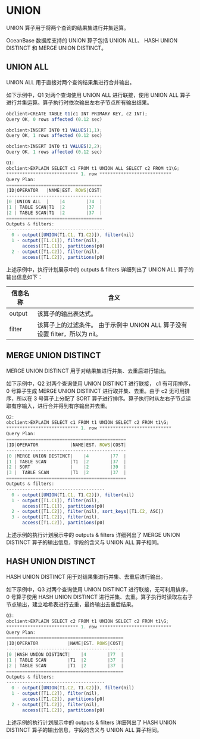 UNION 
==========================

UNION 算子用于将两个查询的结果集进行并集运算。

OceanBase 数据库支持的 UNION 算子包括 UNION ALL、 HASH UNION DISTINCT 和 MERGE UNION DISTINCT。

UNION ALL 
------------------------------

UNION ALL 用于直接对两个查询结果集进行合并输出。

如下示例中，Q1 对两个查询使用 UNION ALL 进行联接，使用 UNION ALL 算子进行并集运算。算子执行时依次输出左右子节点所有输出结果。

```javascript
obclient>CREATE TABLE t1(c1 INT PRIMARY KEY, c2 INT);
Query OK, 0 rows affected (0.12 sec)

obclient>INSERT INTO t1 VALUES(1,1);
Query OK, 1 rows affected (0.12 sec)

obclient>INSERT INTO t1 VALUES(2,2);
Query OK, 1 rows affected (0.12 sec)

Q1: 
obclient>EXPLAIN SELECT c1 FROM t1 UNION ALL SELECT c2 FROM t1\G;
*************************** 1. row ***************************
Query Plan:
====================================
|ID|OPERATOR   |NAME|EST. ROWS|COST|
------------------------------------
|0 |UNION ALL  |    |4        |74  |
|1 | TABLE SCAN|T1  |2        |37  |
|2 | TABLE SCAN|T1  |2        |37  |
====================================
Outputs & filters: 
-------------------------------------
  0 - output([UNION(T1.C1, T1.C2)]), filter(nil)
  1 - output([T1.C1]), filter(nil), 
      access([T1.C1]), partitions(p0)
  2 - output([T1.C2]), filter(nil), 
      access([T1.C2]), partitions(p0)
```



上述示例中，执行计划展示中的 outputs \& filters 详细列出了 UNION ALL 算子的输出信息如下：


| **信息名称** |                              **含义**                               |
|----------|-------------------------------------------------------------------|
| output   | 该算子的输出表达式。                                                        |
| filter   | 该算子上的过滤条件。 由于示例中 UNION ALL 算子没有设置 filter，所以为 nil。 |



MERGE UNION DISTINCT 
-----------------------------------------

MERGE UNION DISTINCT 用于对结果集进行并集、去重后进行输出。

如下示例中，Q2 对两个查询使用 UNION DISTINCT 进行联接， c1 有可用排序，0 号算子生成 MERGE UNION DISTINCT 进行取并集、去重。由于 c2 无可用排序，所以在 3 号算子上分配了 SORT 算子进行排序。算子执行时从左右子节点读取有序输入，进行合并得到有序输出并去重。

```javascript
Q2: 
obclient>EXPLAIN SELECT c1 FROM t1 UNION SELECT c2 FROM t1\G;
*************************** 1. row ***************************
Query Plan:
=============================================
|ID|OPERATOR            |NAME|EST. ROWS|COST|
---------------------------------------------
|0 |MERGE UNION DISTINCT|    |4        |77  |
|1 | TABLE SCAN         |T1  |2        |37  |
|2 | SORT               |    |2        |39  |
|3 |  TABLE SCAN        |T1  |2        |37  |
=============================================
Outputs & filters: 
-------------------------------------
  0 - output([UNION(T1.C1, T1.C2)]), filter(nil)
  1 - output([T1.C1]), filter(nil), 
      access([T1.C1]), partitions(p0)
  2 - output([T1.C2]), filter(nil), sort_keys([T1.C2, ASC])
  3 - output([T1.C2]), filter(nil), 
      access([T1.C2]), partitions(p0)
```



上述示例的执行计划展示中的 outputs \& filters 详细列出了 MERGE UNION DISTINCT 算子的输出信息，字段的含义与 UNION ALL 算子相同。

HASH UNION DISTINCT 
----------------------------------------

HASH UNION DISTINCT 用于对结果集进行并集、去重后进行输出。

如下示例中，Q3 对两个查询使用 UNION DISTINCT 进行联接，无可利用排序，0 号算子使用 HASH UNION DISTINCT 进行并集、去重。算子执行时读取左右子节点输出，建立哈希表进行去重，最终输出去重后结果。

```javascript
Q3: 
obclient>EXPLAIN SELECT c2 FROM t1 UNION SELECT c2 FROM t1\G;
*************************** 1. row ***************************
Query Plan:
============================================
|ID|OPERATOR           |NAME|EST. ROWS|COST|
--------------------------------------------
|0 |HASH UNION DISTINCT|    |4        |77  |
|1 | TABLE SCAN        |T1  |2        |37  |
|2 | TABLE SCAN        |T1  |2        |37  |
============================================
Outputs & filters: 
-------------------------------------
  0 - output([UNION(T1.C2, T1.C2)]), filter(nil)
  1 - output([T1.C2]), filter(nil), 
      access([T1.C2]), partitions(p0)
  2 - output([T1.C2]), filter(nil), 
      access([T1.C2]), partitions(p0)
```



上述示例的执行计划展示中的 outputs \& filters 详细列出了 HASH UNION DISTINCT 算子的输出信息，字段的含义与 UNION ALL 算子相同。
